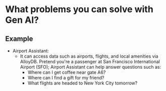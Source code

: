 # What problems you can solve with Gen AI?

## Example 
- Airport Assistant:
  - It can access data such as airports, flights, and local amenities via AlloyDB. Pretend you're a passenger at San Francisco International Airport (SFO); Airport Assistant can help answer questions such as:
    - Where can I get coffee near gate A6?
    - Where can I find a gift for my friend?
    - What flights are headed to New York City tomorrow?
